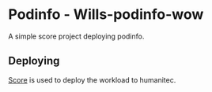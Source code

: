 # Podinfo - Wills-podinfo-wow

A simple score project deploying podinfo.

## Deploying

[Score](https://score.dev/) is used to deploy the workload to humanitec.
